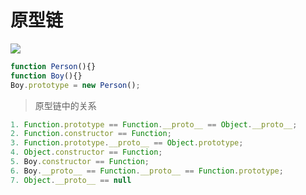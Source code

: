 # 原型链

![](document/images/prototype-img.jpeg)

```js
function Person(){}
function Boy(){}
Boy.prototype = new Person();
```

> 原型链中的关系
```js
1. Function.prototype == Function.__proto__ == Object.__proto__;
2. Function.constructor == Function;
3. Function.prototype.__proto__ == Object.prototype;
4. Object.constructor == Function;
5. Boy.constructor == Function;
6. Boy.__proto__ == Function.__proto__ == Function.prototype;
7. Object.__proto__ == null
```